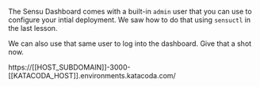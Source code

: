 The Sensu Dashboard comes with a built-in `admin` user that you can use to configure your intial deployment. We saw how to do that using `sensuctl` in the last lesson.

We can also use that same user to log into the dashboard. Give that a shot now. 

https://[[HOST_SUBDOMAIN]]-3000-[[KATACODA_HOST]].environments.katacoda.com/

